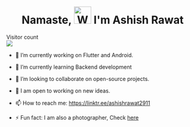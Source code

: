 <h1 align="center"> Namaste, <img src="https://raw.githubusercontent.com/nixin72/nixin72/master/wave.gif" 
         alt="Waving hand animated gif"
         height="45"
         width="45" /> I'm Ashish Rawat</h1>

<p > 
  Visitor count<br>
  <img src="https://profile-counter.glitch.me/ashishrawat2911/count.svg" />
</p>


- 🔭  I’m currently working on Flutter and Android.

- 🌱  I’m currently learning Backend development

- 👯  I’m looking to collaborate on open-source projects.

- 💫  I am open to working on new ideas.

- 📫  How to reach me: https://linktr.ee/ashishrawat2911

- ⚡  Fun fact: I am also a photographer, Check [here](https://500px.com/ashishrawat2911) 

